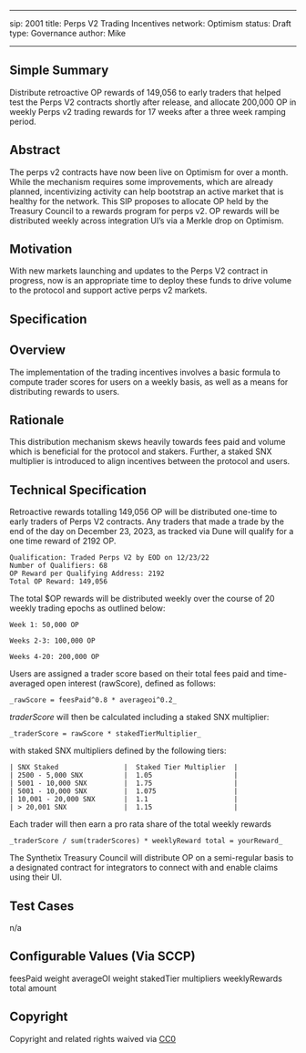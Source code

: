 
---
sip: 2001
title: Perps V2 Trading Incentives
network: Optimism
status: Draft
type: Governance
author: Mike

---

## Simple Summary
Distribute retroactive OP rewards of 149,056 to early traders that helped test the Perps V2 contracts shortly after release, and allocate 200,000 OP in weekly Perps v2 trading rewards for 17 weeks after a three week ramping period. 

## Abstract
The perps v2 contracts have now been live on Optimism for over a month. While the mechanism requires some improvements, which are already planned, incentivizing activity can help bootstrap an active market that is healthy for the network. This SIP proposes to allocate OP held by the Treasury Council to a rewards program for perps v2. OP rewards will be distributed weekly across integration UI’s via a Merkle drop on Optimism.

## Motivation
With new markets launching and updates to the Perps V2 contract in progress, now is an appropriate time to deploy these funds to drive volume to the protocol and support active perps v2 markets. 

## Specification

## Overview
The implementation of the trading incentives involves a basic formula to compute trader scores for users on a weekly basis, as well as a means for distributing rewards to users. 

## Rationale
This distribution mechanism skews heavily towards fees paid and volume which is beneficial for the protocol and stakers. Further, a staked SNX multiplier is introduced to align incentives between the protocol and users. 

## Technical Specification
Retroactive rewards totalling 149,056 OP will be distributed one-time to early traders of Perps V2 contracts. Any traders that made a trade by the end of the day on December 23, 2023, as tracked via Dune will qualify for a one time reward of 2192 OP.

    Qualification: Traded Perps V2 by EOD on 12/23/22
    Number of Qualifiers: 68
    OP Reward per Qualifying Address: 2192
    Total OP Reward: 149,056

The total $OP rewards will be distributed weekly over the course of 20 weekly trading epochs as outlined below: 

    Week 1: 50,000 OP

    Weeks 2-3: 100,000 OP

    Weeks 4-20: 200,000 OP

Users are assigned a trader score based on their total fees paid and time-averaged open interest (rawScore), defined as follows: 

    _rawScore = feesPaid^0.8 * averageoi^0.2_

_traderScore_ will then be calculated including a staked SNX multiplier: 

    _traderScore = rawScore * stakedTierMultiplier_

with staked SNX multipliers defined by the following tiers:


    | SNX Staked                |  Staked Tier Multiplier  |
    | 2500 - 5,000 SNX          |  1.05                    |
    | 5001 - 10,000 SNX         |  1.75                    |
    | 5001 - 10,000 SNX         |  1.075                   |
    | 10,001 - 20,000 SNX       |  1.1                     |
    | > 20,001 SNX              |  1.15                    |


Each trader will then earn a pro rata share of the total weekly rewards

    _traderScore / sum(traderScores) * weeklyReward total = yourReward_


The Synthetix Treasury Council will distribute OP on a semi-regular basis to a designated contract for integrators to connect with and enable claims using their UI. 


## Test Cases

n/a

## Configurable Values (Via SCCP)

feesPaid weight
averageOI weight
stakedTier multipliers 
weeklyRewards total amount

## Copyright

Copyright and related rights waived via [CC0](https://creativecommons.org/publicdomain/zero/1.0/)
